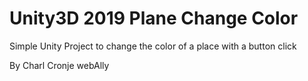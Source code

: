 # Unity3D 2019 Plane Change Color

Simple Unity Project to change the color of a place with a button click

By Charl Cronje
webAlly
